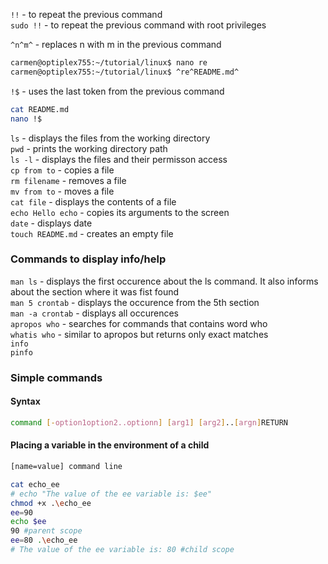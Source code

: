 `!!` - to repeat the previous command  
`sudo !!` - to repeat the previous command with root privileges  

`^n^m^` - replaces n with m in the previous command  
```bash 
carmen@optiplex755:~/tutorial/linux$ nano re
carmen@optiplex755:~/tutorial/linux$ ^re^README.md^
```

`!$` - uses the last token from the previous command  
```bash
cat README.md
nano !$
```

`ls` - displays the files from the working directory  
`pwd` - prints the working directory path  
`ls -l` - displays the files and their permisson access  
`cp from to` - copies a file  
`rm filename` - removes a file  
`mv from to` - moves a file  
`cat file` - displays the contents of a file  
`echo Hello echo` - copies its arguments to the screen  
`date` - displays date  
`touch README.md` - creates an empty file  
  
### Commands to display info/help  
`man ls` - displays the first occurence about the ls command. It also informs
about the section where it was fist found  
`man 5 crontab` - displays the occurence from the 5th section  
`man -a crontab` - displays all occurences  
`apropos who` - searches for commands that contains word who  
`whatis who` - similar to apropos but returns only exact matches  
`info`  
`pinfo`  

### Simple commands  
#### Syntax
``` bash
command [-option1option2..optionn] [arg1] [arg2]..[argn]RETURN
```

#### Placing a variable in the environment of a child
``` bash
[name=value] command line
```
``` bash
cat echo_ee
# echo "The value of the ee variable is: $ee" 
chmod +x .\echo_ee
ee=90
echo $ee
90 #parent scope
ee=80 .\echo_ee
# The value of the ee variable is: 80 #child scope

```





